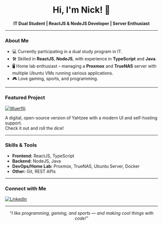 <!-- Profile README for Nick-Leon-342 -->

<div align="center">

# Hi, I'm Nick! 👋

**IT Dual Student | ReactJS & NodeJS Developer | Server Enthusiast**

</div>

---

### About Me

- 💻 Currently participating in a dual study program in IT.
- 🛠️ Skilled in **ReactJS**, **NodeJS**, with experience in **TypeScript** and **Java**.
- 🖥️ Home lab enthusiast – managing a **Proxmox** and **TrueNAS** server with multiple Ubuntu VMs running various applications.
- 🎮 Love gaming, sports, and programming.

---

### Featured Project

[![Wuerflii](https://img.shields.io/badge/Wuerflii%20Online-blue?logo=github)](https://github.com/Nick-Leon-342/Wuerflii.git)

A digital, open-source version of Yahtzee with a modern UI and self-hosting support.<br>
Check it out and roll the dice!

---

### Skills & Tools

- **Frontend:** ReactJS, TypeScript
- **Backend:** NodeJS, Java
- **DevOps/Home Lab:** Proxmox, TrueNAS, Ubuntu Server, Docker
- **Other:** Git, REST APIs

---

### Connect with Me

[![LinkedIn](https://img.shields.io/badge/LinkedIn-nick--schneider--618454323-blue?logo=linkedin)](https://www.linkedin.com/in/nick-schneider-618454323)

---

<div align="center">

*“I like programming, gaming, and sports — and making cool things with code!”*

</div>
